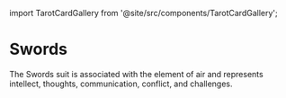 import TarotCardGallery from '@site/src/components/TarotCardGallery';


# Swords

The Swords suit is associated with the element of air and represents intellect, thoughts, communication, conflict, and challenges.

<TarotCardGallery category="swords" />
